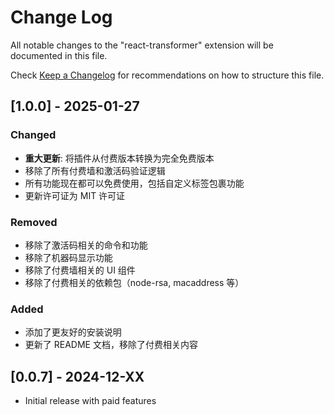 # Change Log

All notable changes to the "react-transformer" extension will be documented in this file.

Check [Keep a Changelog](http://keepachangelog.com/) for recommendations on how to structure this file.

## [1.0.0] - 2025-01-27

### Changed

- **重大更新**: 将插件从付费版本转换为完全免费版本
- 移除了所有付费墙和激活码验证逻辑
- 所有功能现在都可以免费使用，包括自定义标签包裹功能
- 更新许可证为 MIT 许可证

### Removed

- 移除了激活码相关的命令和功能
- 移除了机器码显示功能
- 移除了付费墙相关的 UI 组件
- 移除了付费相关的依赖包（node-rsa, macaddress 等）

### Added

- 添加了更友好的安装说明
- 更新了 README 文档，移除了付费相关内容

## [0.0.7] - 2024-12-XX

- Initial release with paid features
